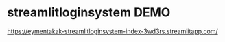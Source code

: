# streamlitloginsystem DEMO


https://eymentakak-streamlitloginsystem-index-3wd3rs.streamlitapp.com/
